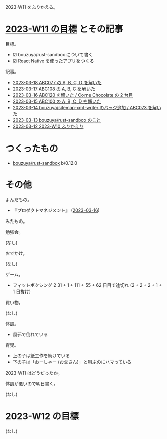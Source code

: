 2023-W11 をふりかえる。

# [2023-W11 の目標][2023-03-12] とその記事

目標。

- ☑ bouzuya/rust-sandbox について書く
- ☑ React Native を使ったアプリをつくる

記事。

- [2023-03-18 ABC077 の A, B, C, D を解いた][2023-03-18]
- [2023-03-17 ABC108 の A, B, C を解いた][2023-03-17]
- [2023-03-16 ABC120 を解いた / Corne Chocolate の 2 台目][2023-03-16]
- [2023-03-15 ABC100 の A, B, C, D を解いた][2023-03-15]
- [2023-03-14 bouzuya/sitemap-xml-writer のバッジ追加 / ABC073 を解いた][2023-03-14]
- [2023-03-13 bouzuya/rust-sandbox のこと][2023-03-13]
- [2023-03-12 2023-W10 ふりかえり][2023-03-12]

# つくったもの

- [bouzuya/rust-sandbox] b/0.12.0

# その他

よんだもの。

- 『プロダクトマネジメント』 ([2023-03-16])

みたもの。

勉強会。

(なし)

おでかけ。

(なし)

ゲーム。

- フィットボクシング 2 31 + 1 + 111 + 55 + 62 日目で途切れ (2 + 2 + 2 + 1 + 1 日抜け)

買い物。

(なし)

体調。

- 風邪で倒れている

育児。

- 上の子は紙工作を続けている
- 下の子は「おーしゃー (お父さん)」と叫ぶのにハマっている

2023-W11 はどうだったか。

体調が悪いので明日書く。

(なし)

# 2023-W12 の目標

(なし)

[2023-03-12]: https://blog.bouzuya.net/2023/03/12/
[2023-03-13]: https://blog.bouzuya.net/2023/03/13/
[2023-03-14]: https://blog.bouzuya.net/2023/03/14/
[2023-03-15]: https://blog.bouzuya.net/2023/03/15/
[2023-03-16]: https://blog.bouzuya.net/2023/03/16/
[2023-03-17]: https://blog.bouzuya.net/2023/03/17/
[2023-03-18]: https://blog.bouzuya.net/2023/03/18/
[bouzuya/rust-sandbox]: https://github.com/bouzuya/rust-sandbox
